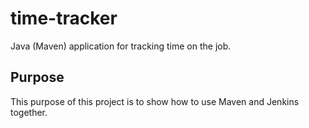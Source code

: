 # time-tracker
Java (Maven) application for tracking time on the job.

## Purpose

This purpose of this project is to show how to use Maven and Jenkins together.

